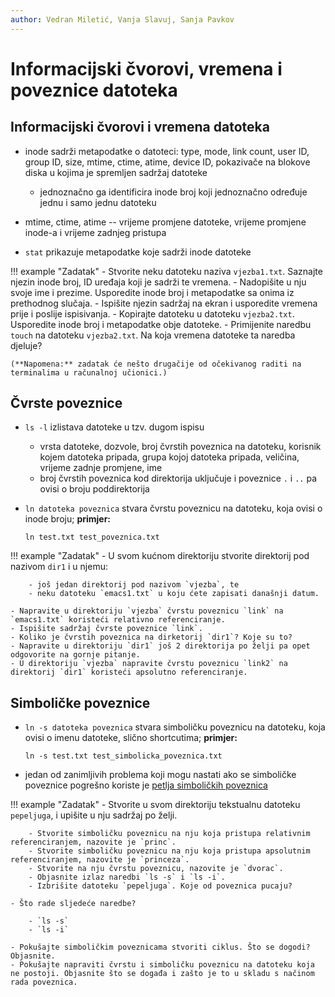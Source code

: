 ```yaml
---
author: Vedran Miletić, Vanja Slavuj, Sanja Pavkov
---
```


# Informacijski čvorovi, vremena i poveznice datoteka

## Informacijski čvorovi i vremena datoteka

- inode sadrži metapodatke o datoteci: type, mode, link count, user ID, group ID, size, mtime, ctime, atime, device ID, pokazivače na blokove diska u kojima je spremljen sadržaj datoteke

    - jednoznačno ga identificira inode broj koji jednoznačno određuje jednu i samo jednu datoteku

- mtime, ctime, atime -- vrijeme promjene datoteke, vrijeme promjene inode-a i vrijeme zadnjeg pristupa
- `stat` prikazuje metapodatke koje sadrži inode datoteke

!!! example "Zadatak"
    - Stvorite neku datoteku naziva `vjezba1.txt`. Saznajte njezin inode broj, ID uređaja koji je sadrži te vremena.
    - Nadopišite u nju svoje ime i prezime. Usporedite inode broj i metapodatke sa onima iz prethodnog slučaja.
    - Ispišite njezin sadržaj na ekran i usporedite vremena prije i poslije ispisivanja.
    - Kopirajte datoteku u datoteku `vjezba2.txt`. Usporedite inode broj i metapodatke obje datoteke.
    - Primijenite naredbu `touch` na datoteku `vjezba2.txt`. Na koja vremena datoteke ta naredba djeluje?

    (**Napomena:** zadatak će nešto drugačije od očekivanog raditi na terminalima u računalnoj učionici.)

## Čvrste poveznice

- `ls -l` izlistava datoteke u tzv. dugom ispisu

    - vrsta datoteke, dozvole, broj čvrstih poveznica na datoteku, korisnik kojem datoteka pripada, grupa kojoj datoteka pripada, veličina, vrijeme zadnje promjene, ime
    - broj čvrstih poveznica kod direktorija uključuje i poveznice `.` i `..` pa ovisi o broju poddirektorija

- `ln datoteka poveznica` stvara čvrstu poveznicu na datoteku, koja ovisi o inode broju; **primjer:**

    ``` shell
    ln test.txt test_poveznica.txt
    ```

!!! example "Zadatak"
    - U svom kućnom direktoriju stvorite direktorij pod nazivom `dir1` i u njemu:

        - još jedan direktorij pod nazivom `vjezba`, te
        - neku datoteku `emacs1.txt` u koju ćete zapisati današnji datum.

    - Napravite u direktoriju `vjezba` čvrstu poveznicu `link` na `emacs1.txt` koristeći relativno referenciranje.
    - Ispišite sadržaj čvrste poveznice `link`.
    - Koliko je čvrstih poveznica na dirketorij `dir1`? Koje su to?
    - Napravite u direktoriju `dir1` još 2 direktorija po želji pa opet odgovorite na gornje pitanje.
    - U direktoriju `vjezba` napravite čvrstu poveznicu `link2` na direktorij `dir1` koristeći apsolutno referenciranje.

## Simboličke poveznice

- `ln -s datoteka poveznica` stvara simboličku poveznicu na datoteku, koja ovisi o imenu datoteke, slično shortcutima; **primjer:**

    ``` shell
    ln -s test.txt test_simbolicka_poveznica.txt
    ```

- jedan od zanimljivih problema koji mogu nastati ako se simboličke poveznice pogrešno koriste je [petlja simboličkih poveznica](https://tuxdna.wordpress.com/2011/12/10/symlink-loop-is-still-an-unsolved-problem/)

!!! example "Zadatak"
    - Stvorite u svom direktoriju tekstualnu datoteku `pepeljuga`, i upišite u nju sadržaj po želji.

        - Stvorite simboličku poveznicu na nju koja pristupa relativnim referenciranjem, nazovite je `princ`.
        - Stvorite simboličku poveznicu na nju koja pristupa apsolutnim referenciranjem, nazovite je `princeza`.
        - Stvorite na nju čvrstu poveznicu, nazovite je `dvorac`.
        - Objasnite izlaz naredbi `ls -s` i `ls -i`.
        - Izbrišite datoteku `pepeljuga`. Koje od poveznica pucaju?

    - Što rade sljedeće naredbe?

        - `ls -s`
        - `ls -i`

    - Pokušajte simboličkim poveznicama stvoriti ciklus. Što se dogodi? Objasnite.
    - Pokušajte napraviti čvrstu i simboličku poveznicu na datoteku koja ne postoji. Objasnite što se događa i zašto je to u skladu s načinom rada poveznica.
